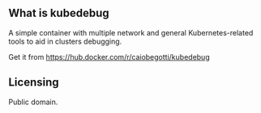 ## What is kubedebug
A simple container with multiple network and general Kubernetes-related tools to aid in clusters debugging.

Get it from https://hub.docker.com/r/caiobegotti/kubedebug

## Licensing
Public domain.
